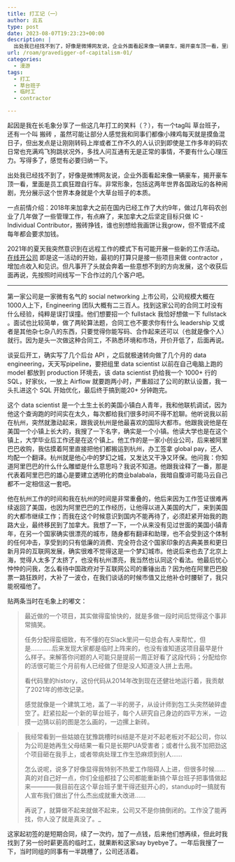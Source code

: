 ```yaml
---
title: 打工记（一）
author: 云五
type: post
date: 2023-08-07T19:23:23+00:00
description: |
  出处我已经找不到了，好像是微博网友说，企业外面看起来像一辆豪车，揭开豪车顶一看，里面是员工疯狂蹬自行车。非常形象，包括这两年世界各国政坛的各种闹剧，充分展示这个世界本身就是个大草台班子的本质。
url: /roam/gravedigger-of-capitalism-01/
categories:
  - 漫游
tags:
  - 打工
  - 草台班子
  - 临时工
  - contractor

---
```


起因是我在长毛象分享了一些这几年打工的笑料（？），有一个tag叫 草台班子，还有一个叫 搬砖 ，虽然可能让部分人感觉我和同事们都像小辣鸡每天就是摸鱼混日子，但出发点是让刚刚转码上岸或者工作不久的人认识到即使是工作多年的码农日常也充满鸡飞狗跳状况外，多找人问互通有无是正常的事情，不要有什么心理压力。写得多了，感觉有必要归纳一下。

出处我已经找不到了，好像是微博网友说，企业外面看起来像一辆豪车，揭开豪车顶一看，里面是员工疯狂蹬自行车。非常形象，包括这两年世界各国政坛的各种闹剧，充分展示这个世界本身就是个大草台班子的本质。

一点前情介绍：2018年来加拿大之前在国内已经工作了大约9年，做过几年码农创业了几年做了一些管理工作，有点麻了，来加拿大之后坚定目标只做 IC - Individual Contributor，搬砖挣钱，谁也别想给我画饼让我grow，但不管成不成每年都会要求加钱。

2021年的夏天我突然意识到在远程工作的模式下有可能开展一些新的工作活动。[在线开公司](/takeaway/run-small-business-in-canada/) 即是这一活动的开始，最初的打算只是接一些项目来做 contractor ，增加点收入和见识。但凡事开了头就会奔着一些意想不到的方向发展，这个收获后面再说，先按照时间线写一下合作过的几个客户吧。

---

第一家公司是一家微有名气的 social networking 上市公司，公司规模大概在1000人上下，Engineering 团队大概有二三百人。找到这家公司的合同工时没有什么经验，纯粹是误打误撞。他们想要招一个 fullstack 我恰好想做一下 fullstack 。面试也比较简单，做了两轮算法题，合同工也不要求你有什么 leadership 又或者是其他杂七杂八的东西，只要觉得你能写码、合作起来还可以（也就是像个人）就行。因为是头一次做这种合同工，不熟悉环境和市场，开价开低了，后面再说。

谈妥后开工，确实写了几个后台 API ，之后就极速转向做了几个月的 data engineering，天天写pipeline，要把组里 data scientist 以前在自己电脑上跑的 model 都放到 production 环境去，该 data scientist 扔给我一个 1000+ 行的 SQL，好家伙，一放上 Airflow 就要跑两小时，严重超过了公司的默认设置，我一头扎进这个 SQL 开始优化，最后终于搞到能20+ 分钟跑完。

这个 data scientist 是一个土生土长的美国小镇白人青年，我和他联机调试，因为他这个查询跑的时间实在太久，每次都给我们很多时间不得不尬聊。他听说我以前在杭州，突然就激动起来，跟我说杭州是他最喜欢的国际大都市。他跟我说他是在美国一个小镇上长大的，我搜了一下名字，确实是一个小镇。他读大学也是在这个镇上，大学毕业后工作还是在这个镇上。他工作的是一家小创业公司，后来被阿里巴巴收购，我估摸着阿里直接把他们都搬运到杭州，办工签拿 global pay，还人均配一个翻译。杭州就是他心中的梦幻之城，又发达又干净又环保。他问我：你知道阿里巴巴的什么什么雕塑是什么意思吗？我说不知道。他跟我诠释了一番，那是代表着阿里巴巴的雄心是要建立透明化的商业balabala，我暗自腹诽可能马云自己都不一定相信这一套吧。

他在杭州工作的时间和我在杭州的时间是非常重叠的，他后来因为工作签证很难再续返回了美国，也因为阿里巴巴的工作经历，让他得以进入美国的大厂，来到美国的大都市继续工作；而我在这个时候意识到国内不能再待了，必须赶紧开始我的跑路大业，最终移民到了加拿大。我想了一下，一个从来没有见过世面的美国小镇青年，在另一个国家确实很漂亮的城市，随身都有翻译和助理，也不会受到这个体制的任何冲击，享受到的只有低廉的消费、完全符合这个国家印象的古典美景和更日新月异的互联网发展，确实很难不觉得这是一个梦幻城市。他说后来也去了北京上海，觉得人太多了太挤了，也没有杭州漂亮，我当然也认同这个看法。他最后忧心忡忡的问我，怎么看待中国政府对于互联网公司的重锤出击？因为他在阿里巴巴股票一路狂跌时，大补了一波仓，在我们谈话的时候市值又比他补仓时腰斩了，我只能祝福他了。

贴两条当时在毛象上的嘟文：

> 最近做的一个项目，其实做得蛮愉快的，就是多做一段时间后觉得这个事非常搞笑。
> 
> 任务分配得蛮细致，有不懂的在Slack里问一句总会有人来帮忙，但是…………后来发现大家都是临时上阵来的，也没有谁知道这项目最早是什么样子。来解答你问题的人可能只是提前一周正好看了这段代码；分配给你的活很可能三个月前有人已经做了但是没人知道没人拼上去用。
>
> 看代码里的history，这份代码从2014年改到现在还健壮地运行着，我贡献了2021年的修改记录。
>
> 感觉就像是一个建筑工地，盖了一半的房子，从设计师到包工头突然破碎虚空了。赶紧拉起一个新的草台班子，每个人研究自己身边的四平方米，一边摸一边猜以前的图是怎么画的，一边摞上新砖。

> 我经常看到一些姑娘在犹豫跳槽时纠结是不是对不起老板对不起公司，你以为公司是她再生父母结果一看只是长期PUA受害者；或者什么我不加把劲这个项目砸在我手上，或者带病处理工作生恐麻烦到别人……
>
> 怎么说呢，说多了好像显得我特别不热爱工作阻碍人上进，但很多时候……真的对自己好一点，你们全组都挂了公司都能重新搞个草台班子把事情做起来————我目前在这个草台班子里干得还挺开心的，standup时一搞就有人宣布我们做出了什么杰出成就重大改进……
>
> 再说了，就算做不起来就做不起来，公司又不是你搞倒闭的。工作没了能再找，你人没了就是真没了。_


这家起初签的是短期合同，续了一次约，加了一点钱，后来他们想再续，但此时我找到了另一份时薪更高的临时工，就果断和这家say byebye了。一年后我搜了一下，当时同组的同事有一半跳槽了，公司还活着。


